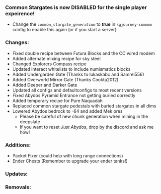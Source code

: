 ### Common Stargates is now **DISABLED** for the single player expeirence!
- Change the `common_stargate_generation` to **true** in `sgjourney-common` config to enable this again (or if you start a server)

### Changes:
- Fixed double recipe between Futura Blocks and the CC wired modem
- Added alternate mixing recipe for sky steel
- Changed Explorers Compass recipe
- Updated interact whitelists to include numismatics blocks
- Added Undergarden Gate (Thanks to lukaskabc and Samrel556)
- Added Overworld Mirror Gate (Thanks Cookta2012)
- Added Deeper and Darker Gate
- Updated all configs and defaultconfigs to most recent versions
- Fixed Abydos Pyramid Entrance not getting buried correctly
- Added temporary recipe for Pure Naquadah
- Replaced common stargate pedestals with buried stargates in all dims
- Lowered Abydos bedrock to -64 and added Mek ores
  - Please be careful of new chunk generation when mining in the deepslate
  - If you want to reset *Just Abydos*, drop by the discord and ask me how!

### Additions:
- Packet Fixer (could help with long range connections)
- Ender Chests (Remember to upgrade your ender tanks!)

### Updates:

### Removals:
